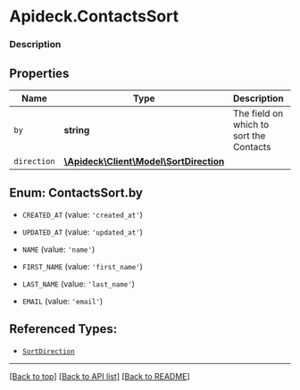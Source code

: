 # Apideck.ContactsSort

### Description

## Properties
Name | Type | Description | Notes
------------ | ------------- | ------------- | -------------
`by` | **string** | The field on which to sort the Contacts | 
`direction` | [**\Apideck\Client\Model\SortDirection**](SortDirection.md) |  | [optional] 





<a name="BY"></a>
## Enum: ContactsSort.by


* `CREATED_AT` (value: `'created_at'`)

* `UPDATED_AT` (value: `'updated_at'`)

* `NAME` (value: `'name'`)

* `FIRST_NAME` (value: `'first_name'`)

* `LAST_NAME` (value: `'last_name'`)

* `EMAIL` (value: `'email'`)




## Referenced Types:

* [`SortDirection`](SortDirection.md)

---

[[Back to top]](#) [[Back to API list]](../../../../README.md#documentation-for-api-endpoints) [[Back to README]](../../../../README.md)


